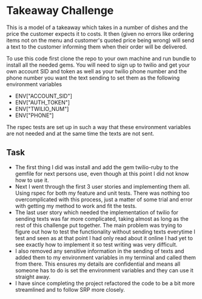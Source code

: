 Takeaway Challenge
==================

This is a model of a takeaway which takes in a number of dishes and the price the customer expects it to costs. It then (given no errors like ordering items not on the menu and customer's quoted price being wrong) will send a text to the customer informing them when their order will be delivered.

To use this code first clone the repo to your own machine and run bundle to install all the needed gems. You will need to sign up to twilio and get your own account SID and token as well as your twilio phone number and the phone number you want the text sending to set them as the following environment variables
* ENV["ACCOUNT_SID"]
* ENV["AUTH_TOKEN"]
* ENV["TWILIO_NUM"]
* ENV["PHONE"]

The rspec tests are set up in such a way that these environment variables are not needed and at the same time the texts are not sent.

Task
-----

* The first thing I did was install and add the gem twilio-ruby to the gemfile for next persons use, even though at this point I did not know how to use it.
* Next I went through the first 3 user stories and implementing them all. Using rspec for both my feature and unit tests. There was nothing too overcomplicated with this process, just a matter of some trial and error with getting my method to work and fit the tests.
* The last user story which needed the implementation of twilio for sending texts was far more complicated, taking almost as long as the rest of this challenge put together. The main problem was trying to figure out how to test the functionality without sending texts everytime I test and seen as at that point I had only read about it online I had yet to see exactly how to implement it so test writing was very difficult.
* I also removed any sensitive information in the sending of texts and added them to my environment variables in my terminal and called them from there. This ensures my details are confidential and means all someone has to do is set the environment variables and they can use it straight away.
* I have since completing the project refactored the code to be a bit more streamlined and to follow SRP more closely.
